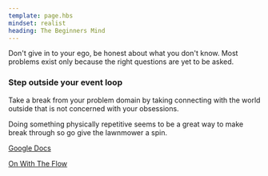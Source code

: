```yaml
---
template: page.hbs
mindset: realist
heading: The Beginners Mind
---
```


Don't give in to your ego, be honest about what you don't know. Most problems exist only because the right questions are yet to be asked.

### Step outside your event loop 

Take a break from your problem domain by taking connecting with the world outside that is not concerned with your obsessions.

Doing something physically repetitive seems to be a great way to make break through so go give the lawnmower a spin.


<p class='u-textCenter u-paddingTl'>
  <a class='u-linkBorderBottom' target='_blank' href='https://drive.google.com/#folders/0BzCKEVhwdQRsTDJMREJZdk9kSXM'>Google Docs</a>
</p>


<p class='u-textCenter u-paddingTl'>
  <a class='u-linkBorderBottom'  href='/#the-problem'>On With The Flow</a>
</p>
